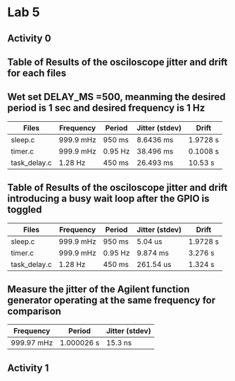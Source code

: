 # Lab 5
## Activity 0
## Table of Results of the osciloscope jitter and drift for each files
## Wet set DELAY_MS =500, meanming the desired period is 1 sec and desired frequency is 1 Hz 

| Files           | Frequency       | Period        | Jitter (stdev) | Drift    |
|-----------------|-----------------|---------------|----------------|----------|
| sleep.c         | 999.9 mHz       | 950 ms        | 8.6436 ms      | 1.9728 s |
| timer.c         | 999.9 mHz       | 0.95 Hz       | 38.496 ms      | 0.1008 s |
| task_delay.c    | 1.28 Hz         | 450 ms        | 26.493 ms      | 10.53  s |

## Table of Results of the osciloscope jitter and drift introducing a busy wait loop after the GPIO is toggled 

| Files           | Frequency       | Period        | Jitter (stdev) | Drift    |
|-----------------|-----------------|---------------|----------------|----------|
| sleep.c         | 999.9 mHz       | 950 ms        | 5.04   us      | 1.9728 s |
| timer.c         | 999.9 mHz       | 0.95 Hz       | 9.874  ms      | 3.276  s |
| task_delay.c    | 1.28 Hz         | 450 ms        | 261.54 us      | 1.324  s |

## Measure the jitter of the Agilent function generator operating at the same frequency for comparison

| Frequency       | Period        | Jitter (stdev) |
|-----------------|---------------|----------------|
| 999.97 mHz      | 1.000026 s    | 15.3  ns       |

## Activity 1

